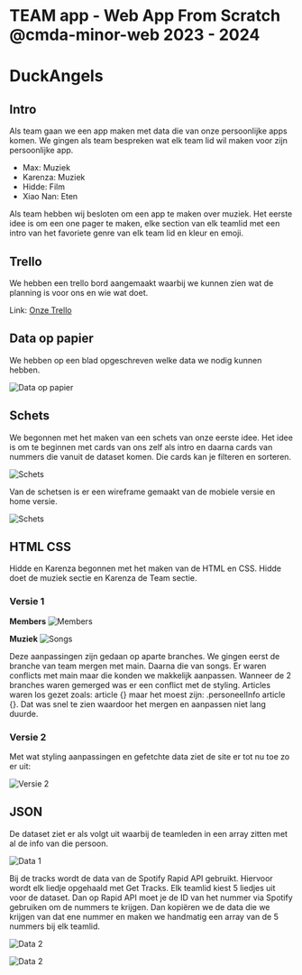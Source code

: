 # TEAM app - Web App From Scratch @cmda-minor-web 2023 - 2024

# DuckAngels

## Intro
Als team gaan we een app maken met data die van onze persoonlijke apps komen. We gingen als team bespreken wat elk team lid wil maken voor zijn persoonlijke app.

- Max: Muziek
- Karenza: Muziek
- Hidde: Film
- Xiao Nan: Eten

Als team hebben wij besloten om een app te maken over muziek. Het eerste idee is om een one pager te maken, elke section van elk teamlid met een intro van het favoriete genre van elk team lid en kleur en emoji.

## Trello
We hebben een trello bord aangemaakt waarbij we kunnen zien wat de planning is voor ons en wie wat doet.

Link: [Onze Trello](https://trello.com/b/X0KmrT8Y/duck-angles)

## Data op papier
We hebben op een blad opgeschreven welke data we nodig kunnen hebben. 

![Data op papier](./docs/read-me-img/data-papier.png)

## Schets
We begonnen met het maken van een schets van onze eerste idee. Het idee is om te beginnen met cards van ons zelf als intro en daarna cards van nummers die vanuit de dataset komen. Die cards kan je filteren en sorteren. 

![Schets](./docs/read-me-img/schets.png)

Van de schetsen is er een wireframe gemaakt van de mobiele versie en home versie.

![Schets](./docs/read-me-img/wireframes.jpg)

## HTML CSS
Hidde en Karenza begonnen met het maken van de HTML en CSS. Hidde doet de muziek sectie en Karenza de Team sectie.

### Versie 1
**Members**
![Members](./docs/read-me-img/v-1-memebers.png)

**Muziek**
![Songs](./docs/read-me-img/v-1-songs.png)

Deze aanpassingen zijn gedaan op aparte branches. We gingen eerst de branche van team mergen met main. Daarna die van songs. Er waren conflicts met main maar die konden we makkelijk aanpassen. Wanneer de 2 branches waren gemerged was er een conflict met de styling. Articles waren los gezet zoals: article {} maar het moest zijn: .personeelInfo article {}. Dat was snel te zien waardoor het mergen en aanpassen niet lang duurde.

### Versie 2
Met wat styling aanpassingen en gefetchte data ziet de site er tot nu toe zo er uit:

![Versie 2](./docs/read-me-img/v-2.png)

## JSON

De dataset ziet er als volgt uit waarbij de teamleden in een array zitten met al de info van die persoon. 

![Data 1](./docs/read-me-img/data-1.png)

Bij de tracks wordt de data van de Spotify Rapid API gebruikt. Hiervoor wordt elk liedje opgehaald met Get Tracks. Elk teamlid kiest 5 liedjes uit voor de dataset. Dan op Rapid API moet je de ID van het nummer via Spotify gebruiken om de nummers te krijgen. Dan kopiëren we de data die we krijgen van dat ene nummer en maken we handmatig een array van de 5 nummers bij elk teamlid.  

![Data 2](./docs/read-me-img/data-2.png)

![Data 2](./docs/read-me-img/rapid-api-spotify.png)
